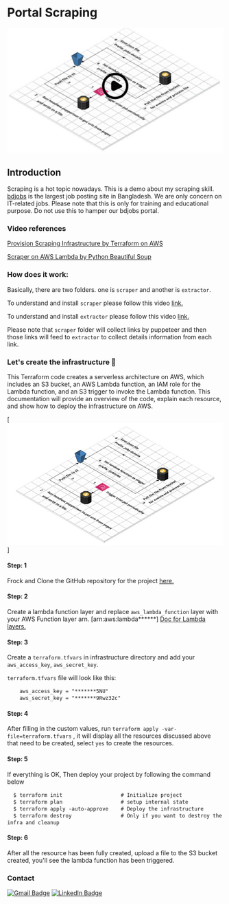 
# Portal Scraping


[![Watch the video](https://github.com/saifulazad/portal-scraping/blob/mamun_wip/infrastructure/app.jpeg)](https://youtu.be/jtVVs7RWkkM)

## Introduction
Scraping is a hot topic nowadays. This is a demo about my scraping skill. [bdjobs](http://jobs.bdjobs.com/jobsearch.asp?fcatId=8) is the largest job posting site in Bangladesh. We are only concern on IT-related jobs.
Please note that this is only for training and educational purpose. Do not use this to hamper our bdjobs portal.


### Video references 
[Provision Scraping Infrastructure by Terraform on AWS](https://www.youtube.com/watch?v=Sy3F6KeZE-8)

[Scraper on AWS Lambda by Python Beautiful Soup](https://www.youtube.com/watch?v=BGD0vkHZY70)


### How does it work:
Basically, there are two folders. one is `scraper` and another is `extractor`.

To understand and install `scraper` please follow this video [link.](https://www.youtube.com/watch?v=1j2Fl63QBFI)

To understand and install `extractor` please follow this video [link.](https://www.youtube.com/watch?v=Z7eDjhczcgw)

Please note that `scraper` folder will collect links by puppeteer and then those links will feed to `extractor` to collect
details information from each link.





### Let's create the infrastructure 🚀
This Terraform code creates a serverless architecture on AWS, which includes an S3 bucket, an
AWS Lambda function, an IAM role for the Lambda function, and an S3 trigger to invoke the Lambda
function. This documentation will provide an overview of the code, explain each resource, and show
how to deploy the infrastructure on AWS.



[![diagram](https://github.com/saifulazad/portal-scraping/blob/mamun_wip/infrastructure/diagram.jpeg)]

#### Step: 1
Frock and Clone the GitHub repository for the project [here.](https://github.com/saifulazad/portal-scraping)

#### Step: 2
Create a lambda function layer and replace `aws_lambda_function` layer
with your AWS Function layer arn. [arn:aws:lambda******] [Doc for Lambda layers.](https://medium.com/the-cloud-architect/getting-started-with-aws-lambda-layers-for-python-6e10b1f9a5d)

#### Step: 3
Create a `terraform.tfvars` in infrastructure directory and add your `aws_access_key`, `aws_secret_key`.

``terraform.tfvars``  file will look like this:
```
    aws_access_key = "*******5NU"
    aws_secret_key = "*******9Rwz32c"
```

#### Step: 4

After filling in the custom values,
run `terraform apply -var-file=terraform.tfvars` , it will display all the
resources discussed above that need to be created, select `yes` to create the
resources.


#### Step: 5
If everything is OK, Then deploy your project by following the command below

```
  $ terraform init                   # Initialize project
  $ terraform plan                   # setup internal state
  $ terraform apply -auto-approve    # Deploy the infrastructure
  $ terraform destroy                # Only if you want to destroy the infra and cleanup
```



#### Step: 6
After all the resource has been fully created, upload a file to the S3 bucket
created, you'll see the lambda function has been triggered.


### Contact

[![Gmail Badge](https://img.shields.io/badge/Gmail-D14836?style=for-the-badge&logo=gmail&logoColor=white)](mailto:mr.saiful.azad@gmail.com,muazzem.mamun@gmail.com)
[![LinkedIn Badge](https://img.shields.io/badge/LinkedIn-Profile-informational?style=flat&logo=linkedin&logoColor=white&color=0D76A8)](https://www.linkedin.com/in/saifulazad/)
